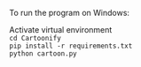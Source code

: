 To run the program on Windows:  

Activate virtual environment  
`cd Cartoonify`  
`pip install -r requirements.txt`  
`python cartoon.py`
